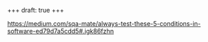 +++
draft: true
+++

https://medium.com/sqa-mate/always-test-these-5-conditions-in-software-ed79d7a5cdd5#.igk86fzhn

